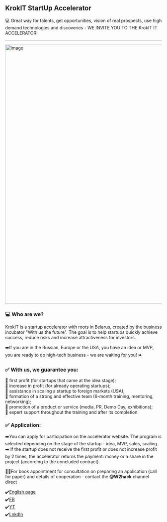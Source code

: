 ## KrokIT StartUp Accelerator

💻 Great way for talents, get opportunities, vision of real prospects, use high demand technologies and discoveries - WE INVITE YOU TO THE KrokIT IT ACCELERATOR!

- - - 

<img width="1371" height="832" alt="image" src="https://github.com/user-attachments/assets/db4c53c6-eae0-48ae-9b8a-35b297ce201b" />


### 💻 Who are we? <br />
KrokIT is a startup accelerator with roots in Belarus, created by the business incubator "With us the future". The goal is to help startups quickly achieve success, reduce risks and increase attractiveness for investors. <br />
 
➡️If you are in the Russian, Europe or the USA, you have an idea or MVP, you are ready to do high-tech business - we are waiting for you! ⏩ <br />

### ✅ With us, we guarantee you: <br />
🔼 first profit (for startups that came at the idea stage); <br />
🔼 increase in profit (for already operating startups); <br />
🔼 assistance in scaling a startup to foreign markets (USA); <br />
🔼 formation of a strong and effective team (6-month training, mentoring, networking); <br />
🔼 promotion of a product or service (media, PR, Demo Day, exhibitions); <br />
🔼 expert support throughout the training and after its completion. <br />

### ✅ Application:  <br />
➡️You can apply for participation on the accelerator website. The program is selected depending on the stage of the startup - idea, MVP, sales, scaling. <br />
➡️ If the startup does not receive the first profit or does not increase profit by 2 times, the accelerator returns the payment: money or a share in the project (according to the concluded contract). <br />

📢📢For book appointment for consultation on preparing an application (call for paper) and details of cooperation - contact the **@W2hack** channel direct <br />

✔️[English page](https://krokit.org/en/)  <br />
✔️[FB](https://www.facebook.com/startup.accelerator.minsk.belarus/)  <br />
✔️[YT](https://www.youtube.com/channel/UCqkNa86a80cupRo4S5VMIWg)  <br />
✔️[LnkdIn](https://www.linkedin.com/company/38166776/) <br />
